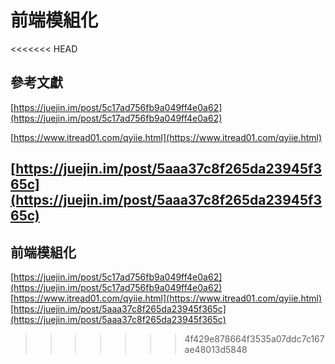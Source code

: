 # 前端模組化

&lt;&lt;&lt;&lt;&lt;&lt;&lt; HEAD

## 參考文獻

[https://juejin.im/post/5c17ad756fb9a049ff4e0a62](https://juejin.im/post/5c17ad756fb9a049ff4e0a62)

[https://www.itread01.com/qyiie.html](https://www.itread01.com/qyiie.html)

## [https://juejin.im/post/5aaa37c8f265da23945f365c](https://juejin.im/post/5aaa37c8f265da23945f365c)

## 前端模組化

[https://juejin.im/post/5c17ad756fb9a049ff4e0a62](https://juejin.im/post/5c17ad756fb9a049ff4e0a62) [https://www.itread01.com/qyiie.html](https://www.itread01.com/qyiie.html) [https://juejin.im/post/5aaa37c8f265da23945f365c](https://juejin.im/post/5aaa37c8f265da23945f365c)

> > > > > > > 4f429e878664f3535a07ddc7c167ae48013d5848

